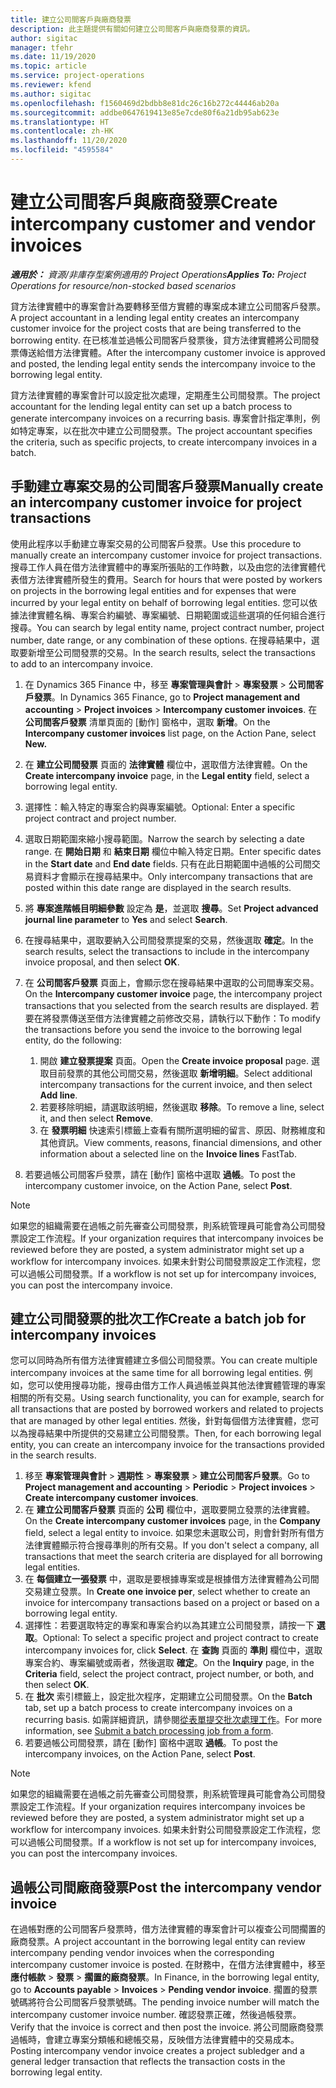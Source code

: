 ```yaml
---
title: 建立公司間客戶與廠商發票
description: 此主題提供有關如何建立公司間客戶與廠商發票的資訊。
author: sigitac
manager: tfehr
ms.date: 11/19/2020
ms.topic: article
ms.service: project-operations
ms.reviewer: kfend
ms.author: sigitac
ms.openlocfilehash: f1560469d2bdbb8e81dc26c16b272c44446ab20a
ms.sourcegitcommit: addbe0647619413e85e7cde80f6a21db95ab623e
ms.translationtype: HT
ms.contentlocale: zh-HK
ms.lasthandoff: 11/20/2020
ms.locfileid: "4595584"
---
```

# <a name="create-intercompany-customer-and-vendor-invoices"></a><span data-ttu-id="c7b70-103">建立公司間客戶與廠商發票</span><span class="sxs-lookup"><span data-stu-id="c7b70-103">Create intercompany customer and vendor invoices</span></span>

<span data-ttu-id="c7b70-104">_**適用於：** 資源/非庫存型案例適用的 Project Operations_</span><span class="sxs-lookup"><span data-stu-id="c7b70-104">_**Applies To:** Project Operations for resource/non-stocked based scenarios_</span></span>

<span data-ttu-id="c7b70-105">貸方法律實體中的專案會計為要轉移至借方實體的專案成本建立公司間客戶發票。</span><span class="sxs-lookup"><span data-stu-id="c7b70-105">A project accountant in a lending legal entity creates an intercompany customer invoice for the project costs that are being transferred to the borrowing entity.</span></span> <span data-ttu-id="c7b70-106">在已核准並過帳公司間客戶發票後，貸方法律實體將公司間發票傳送給借方法律實體。</span><span class="sxs-lookup"><span data-stu-id="c7b70-106">After the intercompany customer invoice is approved and posted, the lending legal entity sends the intercompany invoice to the borrowing legal entity.</span></span>

<span data-ttu-id="c7b70-107">貸方法律實體的專案會計可以設定批次處理，定期產生公司間發票。</span><span class="sxs-lookup"><span data-stu-id="c7b70-107">The project accountant for the lending legal entity can set up a batch process to generate intercompany invoices on a recurring basis.</span></span> <span data-ttu-id="c7b70-108">專案會計指定準則，例如特定專案，以在批次中建立公司間發票。</span><span class="sxs-lookup"><span data-stu-id="c7b70-108">The project accountant specifies the criteria, such as specific projects, to create intercompany invoices in a batch.</span></span>

## <a name="manually-create-an-intercompany-customer-invoice-for-project-transactions"></a><span data-ttu-id="c7b70-109">手動建立專案交易的公司間客戶發票</span><span class="sxs-lookup"><span data-stu-id="c7b70-109">Manually create an intercompany customer invoice for project transactions</span></span> 

<span data-ttu-id="c7b70-110">使用此程序以手動建立專案交易的公司間客戶發票。</span><span class="sxs-lookup"><span data-stu-id="c7b70-110">Use this procedure to manually create an intercompany customer invoice for project transactions.</span></span> <span data-ttu-id="c7b70-111">搜尋工作人員在借方法律實體中的專案所張貼的工作時數，以及由您的法律實體代表借方法律實體所發生的費用。</span><span class="sxs-lookup"><span data-stu-id="c7b70-111">Search for hours that were posted by workers on projects in the borrowing legal entities and for expenses that were incurred by your legal entity on behalf of borrowing legal entities.</span></span> <span data-ttu-id="c7b70-112">您可以依據法律實體名稱、專案合約編號、專案編號、日期範圍或這些選項的任何組合進行搜尋。</span><span class="sxs-lookup"><span data-stu-id="c7b70-112">You can search by legal entity name, project contract number, project number, date range, or any combination of these options.</span></span> <span data-ttu-id="c7b70-113">在搜尋結果中，選取要新增至公司間發票的交易。</span><span class="sxs-lookup"><span data-stu-id="c7b70-113">In the search results, select the transactions to add to an intercompany invoice.</span></span>

1. <span data-ttu-id="c7b70-114">在 Dynamics 365 Finance 中，移至 **專案管理與會計** > **專案發票** > **公司間客戶發票**。</span><span class="sxs-lookup"><span data-stu-id="c7b70-114">In Dynamics 365 Finance, go to **Project management and accounting** > **Project invoices** > **Intercompany customer invoices**.</span></span> <span data-ttu-id="c7b70-115">在 **公司間客戶發票** 清單頁面的 [動作] 窗格中，選取 **新增**。</span><span class="sxs-lookup"><span data-stu-id="c7b70-115">On the **Intercompany customer invoices**  list page, on the Action Pane, select **New.**</span></span>
2. <span data-ttu-id="c7b70-116">在 **建立公司間發票** 頁面的 **法律實體** 欄位中，選取借方法律實體。</span><span class="sxs-lookup"><span data-stu-id="c7b70-116">On the **Create intercompany invoice** page, in the **Legal entity** field, select a borrowing legal entity.</span></span>
3. <span data-ttu-id="c7b70-117">選擇性：輸入特定的專案合約與專案編號。</span><span class="sxs-lookup"><span data-stu-id="c7b70-117">Optional: Enter a specific project contract and project number.</span></span>
4. <span data-ttu-id="c7b70-118">選取日期範圍來縮小搜尋範圍。</span><span class="sxs-lookup"><span data-stu-id="c7b70-118">Narrow the search by selecting a date range.</span></span> <span data-ttu-id="c7b70-119">在 **開始日期** 和 **結束日期** 欄位中輸入特定日期。</span><span class="sxs-lookup"><span data-stu-id="c7b70-119">Enter specific dates in the **Start date** and **End date** fields.</span></span> <span data-ttu-id="c7b70-120">只有在此日期範圍中過帳的公司間交易資料才會顯示在搜尋結果中。</span><span class="sxs-lookup"><span data-stu-id="c7b70-120">Only intercompany transactions that are posted within this date range are displayed in the search results.</span></span>
5. <span data-ttu-id="c7b70-121">將 **專案進階帳目明細參數** 設定為 **是**，並選取 **搜尋**。</span><span class="sxs-lookup"><span data-stu-id="c7b70-121">Set **Project advanced journal line parameter** to **Yes** and select **Search**.</span></span>
6. <span data-ttu-id="c7b70-122">在搜尋結果中，選取要納入公司間發票提案的交易，然後選取 **確定**。</span><span class="sxs-lookup"><span data-stu-id="c7b70-122">In the search results, select the transactions to include in the intercompany invoice proposal, and then select **OK**.</span></span>
7. <span data-ttu-id="c7b70-123">在 **公司間客戶發票** 頁面上，會顯示您在搜尋結果中選取的公司間專案交易。</span><span class="sxs-lookup"><span data-stu-id="c7b70-123">On the **Intercompany customer invoice** page, the intercompany project transactions that you selected from the search results are displayed.</span></span> <span data-ttu-id="c7b70-124">若要在將發票傳送至借方法律實體之前修改交易，請執行以下動作：</span><span class="sxs-lookup"><span data-stu-id="c7b70-124">To modify the transactions before you send the invoice to the borrowing legal entity, do the following:</span></span>
  
    1. <span data-ttu-id="c7b70-125">開啟 **建立發票提案** 頁面。</span><span class="sxs-lookup"><span data-stu-id="c7b70-125">Open the **Create invoice proposal** page.</span></span> <span data-ttu-id="c7b70-126">選取目前發票的其他公司間交易，然後選取 **新增明細**。</span><span class="sxs-lookup"><span data-stu-id="c7b70-126">Select additional intercompany transactions for the current invoice, and then select **Add line**.</span></span>
    2. <span data-ttu-id="c7b70-127">若要移除明細，請選取該明細，然後選取 **移除**。</span><span class="sxs-lookup"><span data-stu-id="c7b70-127">To remove a line, select it, and then select **Remove**.</span></span>
    3. <span data-ttu-id="c7b70-128">在 **發票明細** 快速索引標籤上查看有關所選明細的留言、原因、財務維度和其他資訊。</span><span class="sxs-lookup"><span data-stu-id="c7b70-128">View comments, reasons, financial dimensions, and other information about a selected line on the  **Invoice lines**  FastTab.</span></span>
    
8. <span data-ttu-id="c7b70-129">若要過帳公司間客戶發票，請在 [動作] 窗格中選取 **過帳**。</span><span class="sxs-lookup"><span data-stu-id="c7b70-129">To post the intercompany customer invoice, on the Action Pane, select **Post**.</span></span>

> [!NOTE]
> <span data-ttu-id="c7b70-130">如果您的組織需要在過帳之前先審查公司間發票，則系統管理員可能會為公司間發票設定工作流程。</span><span class="sxs-lookup"><span data-stu-id="c7b70-130">If your organization requires that intercompany invoices be reviewed before they are posted, a system administrator might set up a workflow for intercompany invoices.</span></span> <span data-ttu-id="c7b70-131">如果未針對公司間發票設定工作流程，您可以過帳公司間發票。</span><span class="sxs-lookup"><span data-stu-id="c7b70-131">If a workflow is not set up for intercompany invoices, you can post the intercompany invoice.</span></span>

## <a name="create-a-batch-job-for-intercompany-invoices"></a><span data-ttu-id="c7b70-132">建立公司間發票的批次工作</span><span class="sxs-lookup"><span data-stu-id="c7b70-132">Create a batch job for intercompany invoices</span></span>

<span data-ttu-id="c7b70-133">您可以同時為所有借方法律實體建立多個公司間發票。</span><span class="sxs-lookup"><span data-stu-id="c7b70-133">You can create multiple intercompany invoices at the same time for all borrowing legal entities.</span></span> <span data-ttu-id="c7b70-134">例如，您可以使用搜尋功能，搜尋由借方工作人員過帳並與其他法律實體管理的專案相關的所有交易。</span><span class="sxs-lookup"><span data-stu-id="c7b70-134">Using search functionality, you can for example, search for all transactions that are posted by borrowed workers and related to projects that are managed by other legal entities.</span></span> <span data-ttu-id="c7b70-135">然後，針對每個借方法律實體，您可以為搜尋結果中所提供的交易建立公司間發票。</span><span class="sxs-lookup"><span data-stu-id="c7b70-135">Then, for each borrowing legal entity, you can create an intercompany invoice for the transactions provided in the search results.</span></span>

1. <span data-ttu-id="c7b70-136">移至 **專案管理與會計** > **週期性** > **專案發票** > **建立公司間客戶發票**。</span><span class="sxs-lookup"><span data-stu-id="c7b70-136">Go to **Project management and accounting** > **Periodic** > **Project invoices** > **Create intercompany customer invoices**.</span></span>
2. <span data-ttu-id="c7b70-137">在 **建立公司間客戶發票** 頁面的 **公司** 欄位中，選取要開立發票的法律實體。</span><span class="sxs-lookup"><span data-stu-id="c7b70-137">On the **Create intercompany customer invoices** page, in the **Company**  field, select a legal entity to invoice.</span></span> <span data-ttu-id="c7b70-138">如果您未選取公司，則會針對所有借方法律實體顯示符合搜尋準則的所有交易。</span><span class="sxs-lookup"><span data-stu-id="c7b70-138">If you don't select a company, all transactions that meet the search criteria are displayed for all borrowing legal entities.</span></span>
3. <span data-ttu-id="c7b70-139">在 **每個建立一張發票** 中，選取是要根據專案或是根據借方法律實體為公司間交易建立發票。</span><span class="sxs-lookup"><span data-stu-id="c7b70-139">In **Create one invoice per**, select whether to create an invoice for intercompany transactions based on a project or based on a borrowing legal entity.</span></span>
4. <span data-ttu-id="c7b70-140">選擇性：若要選取特定的專案和專案合約以為其建立公司間發票，請按一下 **選取**。</span><span class="sxs-lookup"><span data-stu-id="c7b70-140">Optional: To select a specific project and project contract to create intercompany invoices for, click **Select**.</span></span> <span data-ttu-id="c7b70-141">在 **查詢** 頁面的 **準則** 欄位中，選取專案合約、專案編號或兩者，然後選取 **確定**。</span><span class="sxs-lookup"><span data-stu-id="c7b70-141">On the **Inquiry** page, in the **Criteria** field, select the project contract, project number, or both, and then select **OK**.</span></span>
5. <span data-ttu-id="c7b70-142">在 **批次** 索引標籤上，設定批次程序，定期建立公司間發票。</span><span class="sxs-lookup"><span data-stu-id="c7b70-142">On the **Batch** tab, set up a batch process to create intercompany invoices on a recurring basis.</span></span> <span data-ttu-id="c7b70-143">如需詳細資訊，請參閱[從表單提交批次處理工作](https://docs.microsoft.com/dynamicsax-2012/appuser-itpro/submit-a-batch-processing-job-from-a-form)。</span><span class="sxs-lookup"><span data-stu-id="c7b70-143">For more information, see [Submit a batch processing job from a form](https://docs.microsoft.com/dynamicsax-2012/appuser-itpro/submit-a-batch-processing-job-from-a-form).</span></span>
6. <span data-ttu-id="c7b70-144">若要過帳公司間發票，請在 [動作] 窗格中選取 **過帳**。</span><span class="sxs-lookup"><span data-stu-id="c7b70-144">To post the intercompany invoices, on the Action Pane, select **Post**.</span></span>

> [!NOTE]
> <span data-ttu-id="c7b70-145">如果您的組織需要在過帳之前先審查公司間發票，則系統管理員可能會為公司間發票設定工作流程。</span><span class="sxs-lookup"><span data-stu-id="c7b70-145">If your organization requires intercompany invoices be reviewed before they are posted, a system administrator might set up a workflow for intercompany invoices.</span></span> <span data-ttu-id="c7b70-146">如果未針對公司間發票設定工作流程，您可以過帳公司間發票。</span><span class="sxs-lookup"><span data-stu-id="c7b70-146">If a workflow is not set up for intercompany invoices, you can post the intercompany invoices.</span></span>

## <a name="post-the-intercompany-vendor-invoice"></a><span data-ttu-id="c7b70-147">過帳公司間廠商發票</span><span class="sxs-lookup"><span data-stu-id="c7b70-147">Post the intercompany vendor invoice</span></span>

<span data-ttu-id="c7b70-148">在過帳對應的公司間客戶發票時，借方法律實體的專案會計可以複查公司間擱置的廠商發票。</span><span class="sxs-lookup"><span data-stu-id="c7b70-148">A project accountant in the borrowing legal entity can review intercompany pending vendor invoices when the corresponding intercompany customer invoice is posted.</span></span> <span data-ttu-id="c7b70-149">在財務中，在借方法律實體中，移至 **應付帳款** > **發票** > **擱置的廠商發票**。</span><span class="sxs-lookup"><span data-stu-id="c7b70-149">In Finance, in the borrowing legal entity, go to **Accounts payable** > **Invoices** > **Pending vendor invoice**.</span></span> <span data-ttu-id="c7b70-150">擱置的發票號碼將符合公司間客戶發票號碼。</span><span class="sxs-lookup"><span data-stu-id="c7b70-150">The pending invoice number will match the intercompany customer invoice number.</span></span> <span data-ttu-id="c7b70-151">確認發票正確，然後過帳發票。</span><span class="sxs-lookup"><span data-stu-id="c7b70-151">Verify that the invoice is correct and then post the invoice.</span></span> <span data-ttu-id="c7b70-152">將公司間廠商發票過帳時，會建立專案分類帳和總帳交易，反映借方法律實體中的交易成本。</span><span class="sxs-lookup"><span data-stu-id="c7b70-152">Posting intercompany vendor invoice creates a project subledger and a general ledger transaction that reflects the transaction costs in the borrowing legal entity.</span></span>
